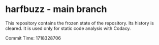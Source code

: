 # harfbuzz - main branch

This repository contains the frozen state of the repository.
Its history is cleared. It is used only for static code
analysis with Codacy.

Commit Time: 1718328706